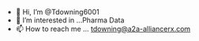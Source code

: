 - 👋 Hi, I’m @Tdowning6001
- 👀 I’m interested in ...Pharma Data
- 📫 How to reach me ... tdowning@a2a-alliancerx.com

<!---
Tdowning6001/Tdowning6001 is a ✨ special ✨ repository because its `README.md` (this file) appears on your GitHub profile.
You can click the Preview link to take a look at your changes.
--->
